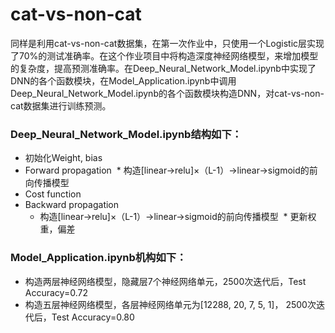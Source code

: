 # cat-vs-non-cat
同样是利用cat-vs-non-cat数据集，在第一次作业中，只使用一个Logistic层实现了70%的测试准确率。在这个作业项目中将构造深度神经网络模型，来增加模型的复杂度，提高预测准确率。在Deep_Neural_Network_Model.ipynb中实现了DNN的各个函数模块，在Model_Application.ipynb中调用Deep_Neural_Network_Model.ipynb的各个函数模块构造DNN，对cat-vs-non-cat数据集进行训练预测。
### Deep_Neural_Network_Model.ipynb结构如下：
* 初始化Weight, bias
* Forward propagation
  * 构造[linear->relu]×（L-1）->linear->sigmoid的前向传播模型
* Cost function
* Backward propagation
  * 构造[linear->relu]×（L-1）->linear->sigmoid的前向传播模型
  * 更新权重，偏差
 ### Model_Application.ipynb机构如下：
 * 构造两层神经网络模型，隐藏层7个神经网络单元，2500次迭代后，Test Accuracy=0.72
 * 构造五层神经网络模型，各层神经网络单元为[12288, 20, 7, 5, 1]， 2500次迭代后，Test Accuracy=0.80
